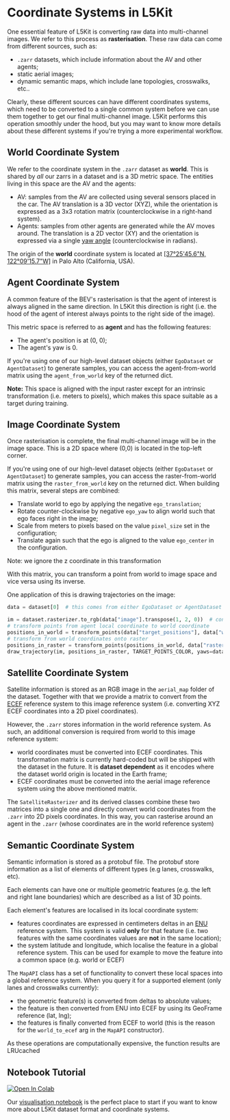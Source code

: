 Coordinate Systems in L5Kit
===

One essential feature of L5Kit is converting raw data into multi-channel images. We refer to this process as
**rasterisation**. These raw data can come from different sources, such as:
- `.zarr` datasets, which include information about the AV and other agents;
- static aerial images;
- dynamic semantic maps, which include lane topologies, crosswalks, etc..

Clearly, these different sources can have different coordinates systems, which need to be converted to a single common system
before we can use them together to get our final multi-channel image. 
L5Kit performs this operation smoothly under the hood, but you may want to know more details about these different systems
if you're trying a more experimental workflow.


## World Coordinate System
We refer to the coordinate system in the `.zarr` dataset as **world**. This is shared by *all* our zarrs in a dataset
and is a 3D metric space. The entities living in this space are the AV and the agents:
- AV: samples from the AV are collected using several sensors placed in the car. The AV translation is a 3D vector (XYZ), 
while the orientation is expressed as a 3x3 rotation matrix (counterclockwise in a right-hand system).
- Agents: samples from other agents are generated while the AV moves around. The translation is a 2D vector (XY) and the orientation
is expressed via a single [yaw angle](https://en.wikipedia.org/wiki/Yaw_(rotation)) (counterclockwise in radians).

The origin of the **world** coordinate system is located at [[37°25'45.6"N, 122°09'15.7"W]](https://www.google.com/maps/place/37%C2%B025'45.6%22N+122%C2%B009'15.7%22W/@37.4293427,-122.1565407) in Palo Alto (California, USA).


## Agent Coordinate System
A common feature of the BEV's rasterisation is that the agent of interest is always aligned in the same direction.
In L5Kit this direction is right (i.e. the hood of the agent of interest always points to the right side of the image).

This metric space is referred to as **agent** and has the following features:
- The agent's position is at (0, 0);
- The agent's yaw is 0.

If you're using one of our high-level dataset objects (either `EgoDataset` or `AgentDataset`) to generate samples, you can 
access the agent-from-world matrix using the `agent_from_world` key of the returned dict.

**Note:** This space is aligned with the input raster except for an intrinsic transformation (i.e. meters to pixels), 
which makes this space suitable as a target during training.
  

## Image Coordinate System
Once rasterisation is complete, the final multi-channel image will be in the image space. This is a 2D space where (0,0)
is located in the top-left corner.

If you're using one of our high-level dataset objects (either `EgoDataset` or `AgentDataset`) to generate samples, you can 
access the raster-from-world matrix using the `raster_from_world` key on the returned dict. When building this matrix, several steps are combined:
- Translate world to ego by applying the negative `ego_translation`;
- Rotate counter-clockwise by negative `ego_yaw` to align world such that ego faces right in the image;
- Scale from meters to pixels based on the value `pixel_size` set in the configuration;
- Translate again such that the ego is aligned to the value `ego_center` in the configuration.
 
 Note: we ignore the z coordinate in this transformation

With this matrix, you can transform a point from world to image space and vice versa using its inverse.

One application of this is drawing trajectories on the image:

```python
data = dataset[0]  # this comes from either EgoDataset or AgentDataset

im = dataset.rasterizer.to_rgb(data["image"].transpose(1, 2, 0))  # convert raster into rgb
# transform points from agent local coordinate to world coordinate
positions_in_world = transform_points(data["target_positions"], data["world_from_agent"])
# transform from world coordinates onto raster
positions_in_raster = transform_points(positions_in_world, data["raster_from_world"])
draw_trajectory(im, positions_in_raster, TARGET_POINTS_COLOR, yaws=data["target_yaws"])
```

## Satellite Coordinate System
Satellite information is stored as an RGB image in the `aerial_map` folder of the dataset. Together with that we provide
a matrix to convert from the [ECEF](https://en.wikipedia.org/wiki/ECEF) reference system to this image reference system (i.e. converting XYZ ECEF coordinates into a 2D pixel coordinates).

However, the `.zarr` stores information in the world reference system. As such, an additional conversion is required from world to this image reference system:
- world coordinates must be converted into ECEF coordinates. This transformation matrix is currently hard-coded but will be shipped with the dataset
in the future. It is **dataset dependent** as it encodes where the dataset world origin is located in the Earth frame;
- ECEF coordinates must be converted into the aerial image reference system using the above mentioned matrix.

The `SatelliteRasterizer` and its derived classes combine these two matrices into a single one and directly convert
world coordinates from the `.zarr` into 2D pixels coordinates. In this way, you can rasterise around an agent in the `.zarr` (whose coordinates are in the world reference system) 

## Semantic Coordinate System
Semantic information is stored as a protobuf file. The protobuf store information as a list of elements of different types (e.g lanes, crosswalks, etc).

Each elements can have one or multiple geometric features (e.g. the left and right lane boundaries) which are described
as a list of 3D points.

Each element's features are localised in its local coordinate system:
- features coordinates are expressed in centimeters deltas in an [ENU](https://en.wikipedia.org/wiki/Local_tangent_plane_coordinates) reference system. This system is valid **only** for that feature 
(i.e. two features with the same coordinates values are **not** in the same location);
- the system latitude and longitude, which localise the feature in a global reference system. 
This can be used for example to move the feature into a common space (e.g. world or ECEF)

The `MapAPI` class has a set of functionality to convert these local spaces into a global reference system.
When you query it for a supported element (only lanes and crosswalks currently):
- the geometric feature(s) is converted from deltas to absolute values;
- the feature is then converted from ENU into ECEF by using its GeoFrame reference (lat, lng);
- the features is finally converted from ECEF to world (this is the reason for the `world_to_ecef` arg in the `MapAPI` constructor).

As these operations are computationally expensive, the function results are LRUcached

## Notebook Tutorial

[![Open In Colab](https://colab.research.google.com/assets/colab-badge.svg)](https://colab.research.google.com/github/lyft/l5kit/blob/master/examples/visualisation/visualise_data.ipynb)

Our [visualisation notebook](./examples/visualisation/visualise_data.ipynb) is the perfect place to start if you want to know more about L5Kit dataset format and coordinate systems.